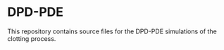 # DPD-PDE
This repository contains source files for the DPD-PDE simulations of the clotting process.
